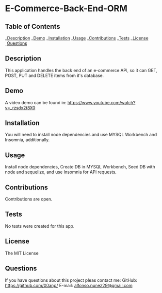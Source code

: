 # E-Commerce-Back-End-ORM

## Table of Contents

_[Description](#description)
_[Demo](#demo)
_[Installation](#installation)
_[Usage](#usage)
_[Contributions](#contributions)
_[Tests](#tests)
_[License](#license)
_[Questions](#questions)

## Description

This application handles the back end of an e-commerce API, so it can GET, POST, PUT and DELETE items from it's database.

## Demo

A video demo can be found in: https://www.youtube.com/watch?v=_rzsdx2t8X0

## Installation

You will need to install node dependencies and use MYSQL Workbench and Insomnia, additionally.

## Usage

Install node dependencies, Create DB in MYSQL Workbench, Seed DB with node and sequelize, and use Insomnia for API requests.

## Contributions

Contributions are open.

## Tests

No tests were created for this app.

## License

The MIT License

## Questions

If you have questions about this project pleas contact me:
GitHub: https://github.com/00anp/
E-mail: alfonso.nunez29@gmail.com
